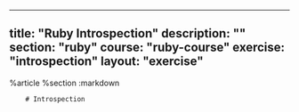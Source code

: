---
  title: "Ruby Introspection"
  description: ""
  section: "ruby"
  course: "ruby-course"
  exercise: "introspection"
  layout: "exercise"
  ---
  
  %article
    %section
      :markdown
  
        # Introspection
  
  